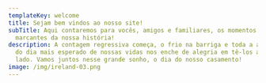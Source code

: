 ```yaml
---
templateKey: welcome
title: Sejam bem vindos ao nosso site!
subTitle: Aqui contaremos para vocês, amigos e familiares, os momentos mais
  marcantes da nossa história!
description: A contagem regressiva começa, o frio na barriga e toda a ansiedade
  do dia mais esperado de nossas vidas nos enche de alegria em tê-los ao nosso
  lado. Vamos juntos nesse grande sonho, o dia do nosso casamento!
image: /img/ireland-03.png
---
```

